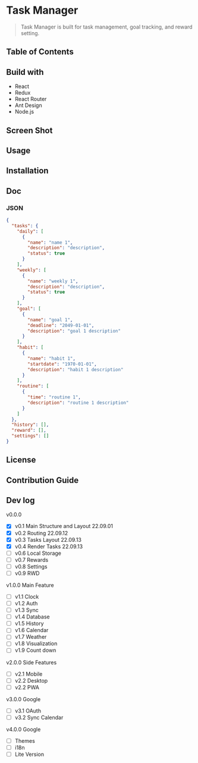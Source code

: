 # Task Manager

> Task Manager is built for task management, goal tracking, and reward setting.

## Table of Contents

## Build with

- React
- Redux
- React Router
- Ant Design
- Node.js

## Screen Shot

## Usage

## Installation

## Doc

### JSON

```json
{
  "tasks": {
    "daily": [
      {
        "name": "name 1",
        "description": "description",
        "status": true
      }
    ],
    "weekly": [
      {
        "name": "weekly 1",
        "description": "description",
        "status": true
      }
    ],
    "goal": [
      {
        "name": "goal 1",
        "deadline": "2049-01-01",
        "description": "goal 1 description"
      }
    ],
    "habit": [
      {
        "name": "habit 1",
        "startdate": "1970-01-01",
        "description": "habit 1 description"
      }
    ],
    "routine": [
      {
        "time": "routine 1",
        "description": "routine 1 description"
      }
    ]
  },
  "history": [],
  "reward": [],
  "settings": []
}
```

## License

## Contribution Guide

## Dev log

v0.0.0

- [x] v0.1 Main Structure and Layout 22.09.01
- [x] v0.2 Routing 22.09.12
- [x] v0.3 Tasks Layout 22.09.13
- [x] v0.4 Render Tasks 22.09.13
- [ ] v0.6 Local Storage
- [ ] v0.7 Rewards
- [ ] v0.8 Settings
- [ ] v0.9 RWD

v1.0.0 Main Feature

- [ ] v1.1 Clock
- [ ] v1.2 Auth
- [ ] v1.3 Sync
- [ ] v1.4 Database
- [ ] v1.5 History
- [ ] v1.6 Calendar
- [ ] v1.7 Weather
- [ ] v1.8 Visualization
- [ ] v1.9 Count down

v2.0.0 Side Features

- [ ] v2.1 Mobile
- [ ] v2.2 Desktop
- [ ] v2.2 PWA

v3.0.0 Google

- [ ] v3.1 OAuth
- [ ] v3.2 Sync Calendar

v4.0.0 Google

- [ ] Themes
- [ ] i18n
- [ ] Lite Version
